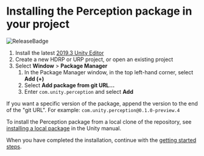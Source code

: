 # Installing the Perception package in your project

![ReleaseBadge](https://badge-proxy.cds.internal.unity3d.com/5ab9a162-9dd0-4ba1-ba41-cf25378a927a)

1. Install the latest [2019.3 Unity Editor](https://unity.com/releases/2019-4) 
1. Create a new HDRP or URP project, or open an existing project
1. Select **Window** > **Package Manager**
	1. In the Package Manager window, in the top left-hand corner, select **Add (+)** 
	1. Select **Add package from git URL...**
	1. Enter `com.unity.perception` and select **Add**

If you want a specific version of the package, append the version to the end of the "git URL". For example: `com.unity.perception@0.1.0-preview.4`

To install the Perception package from a local clone of the repository, see [installing a local package](https://docs.unity3d.com/Manual/upm-ui-local.html) in the Unity manual.

When you have completed the installation, continue with the [getting started steps](GettingStarted.md).
